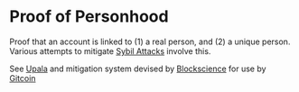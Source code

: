 # Proof of Personhood
Proof that an account is linked to (1) a real person,
and (2) a unique person. Various attempts to mitigate
[Sybil Attacks](./sybil-attack.md) involve this.

See [Upala](./upala.md) and mitigation system devised by
[Blockscience](../who/blockscience.md) for use by
[Gitcoin](../what/gitcoin.md)
